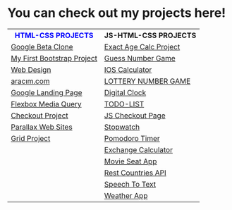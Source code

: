# You can check out my projects here!
<table >
  <tr>
      <th style="color:blue">HTML-CSS PROJECTS</th>
      <th>JS-HTML-CSS PROJECTS</th>  
  </tr>
  <tr>
    <td><a href="https://anthonyharold67.github.io/my-projects/google-beta98-clone/">Google Beta Clone</a></td>
    <td><a href="https://anthonyharold67.github.io/my-projects/exactAgeCalc/">Exact Age Calc Project</a></td>
  </tr>
  <tr>
    <td><a href="https://anthonyharold67.github.io/my-projects/my_first_bootstrap-project/">My First Bootstrap Project</a></td>
    <td><a href="https://anthonyharold67.github.io/my-projects/guessNumberGame/">Guess Number Game</a></td>
  </tr>
  <tr>
    <td><a href="https://anthonyharold67.github.io/my-projects/web_design/">Web Design</a></td>
    <td><a href="https://anthonyharold67.github.io/my-projects/iosCalculator/">IOS Calculator</a></td>
  </tr>
  <tr>
    <td><a href="https://anthonyharold67.github.io/my-projects/aracımcom_project/">aracım.com</a></td>
    <td><a href="https://anthonyharold67.github.io/my-projects/lotteryGame/">LOTTERY NUMBER GAME</a></td>
    
  </tr>
  <tr>
    <td><a href="https://anthonyharold67.github.io/my-projects/google-landing/">Google Landing Page</a></td>
    <td><a href="https://anthonyharold67.github.io/my-projects/digitalClock/">Digital Clock</a></td>
    
  </tr>
  <tr>
    <td><a href="https://anthonyharold67.github.io/my-projects/flexbox-mediaquery/">Flexbox Media Query</a></td>
    <td><a href="https://anthonyharold67.github.io/my-projects/todolist/">TODO-LIST</a></td>
  </tr>
  <tr>
    <td><a href="https://anthonyharold67.github.io/my-projects/checkout_project/">Checkout Project</a></td>
    <td><a href="https://anthonyharold67.github.io/my-projects/JSCheckoutPage/">JS Checkout Page</a></td>
  </tr>
  <tr>
    <td><a href="https://anthonyharold67.github.io/my-projects/parallax-web-sites/">Parallax Web Sites</a></td>
    <td><a href="https://anthonyharold67.github.io/my-projects/stopwatch/">Stopwatch</a></td>
  </tr>
  
  <tr>
    <td><a href="https://anthonyharold67.github.io/my-projects/grid-project/">Grid Project</a></td>
    <td><a href="https://anthonyharold67.github.io/my-projects/pomodoroTimer/">Pomodoro Timer</a></td>
  </tr>
  <tr>
    <td></td>
    <td><a href="https://anthonyharold67.github.io/my-projects/exchangeCalc/">Exchange Calculator</a></td>
    
  </tr>
  <tr>
    <td></td>
    <td><a href="https://anthonyharold67.github.io/my-projects/movieSeatApp/">Movie Seat App</a></td>
  </tr>
  <tr>
    <td></td>
    <td><a href="https://anthonyharold67.github.io/my-projects/restCountries/">Rest Countries API</a></td>
  </tr>
  <tr>
    <td></td>
    <td><a href="https://anthonyharold67.github.io/my-projects/speechToText/">Speech To Text</a></td>
  </tr>
  <tr>
    <td></td>
    <td><a href="https://anthonyharold67.github.io/my-projects/weatherApp/">Weather App</a></td>
  </tr>
    

</table>

